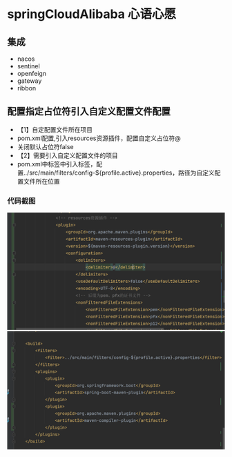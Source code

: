 # springCloudAlibaba 心语心愿
## 集成
- nacos
- sentinel
- openfeign
- gateway
- ribbon

## 配置指定占位符引入自定义配置文件配置
- 【1】自定配置文件所在项目
- pom.xml配置<plugins>,引入resources资源插件，配置自定义占位符<delimiter>@</delimiter>
- 关闭默认占位符<useDefaultDelimiters>false</useDefaultDelimiters>
- 【2】需要引入自定义配置文件的项目
- pom.xml中<build>标签中引入<filters>标签，配置<filter>../src/main/filters/config-${profile.active}.properties</filter>，路径为自定义配置文件所在位置
### 代码截图
![img.png](src/main/images/img.png)![img_1.png](src/main/images/img_1.png)
